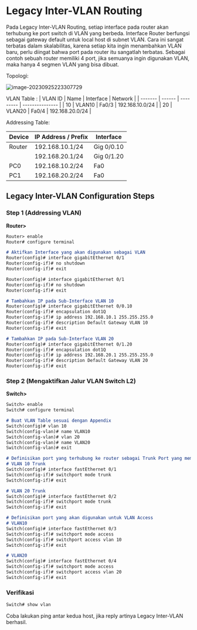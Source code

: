 # Legacy Inter-VLAN Routing

Pada Legacy Inter-VLAN Routing, setiap interface pada router akan terhubung ke port switch di VLAN yang berbeda. Interface Router berfungsi sebagai gateway default untuk local host di subnet VLAN. Cara ini sangat terbatas dalam skalabilitas, karena setiap kita ingin menambahkan VLAN baru, perlu diingat bahwa port pada router itu sangatlah terbatas. Sebagai contoh sebuah router memiliki 4 port, jika semuanya ingin digunakan VLAN, maka hanya 4 segmen VLAN yang bisa dibuat.

Topologi:

![image-20230925223307729](https://github.com/diotriandika/learn-networking/assets/109568349/93695964-95c3-4765-943a-decca86c2147)

VLAN Table :
| VLAN ID | Name   | Interface | Network         |
| ------- | ------ | --------- | --------------- |
| 10      | VLAN10 | Fa0/3     | 192.168.10.0/24 |
| 20      | VLAN20 | Fa0/4     | 192.168.20.0/24 |

Addressing Table:

| Device | IP Address / Prefix | Interface  |
| ------ | ------------------- | ---------- |
| Router | 192.168.10.1/24     | Gig 0/0.10 |
|        | 192.168.20.1/24     | Gig 0/1.20 |
| PC0    | 192.168.10.2/24     | Fa0        |
| PC1    | 192.168.20.2/24     | Fa0        |

## Legacy Inter-VLAN Configuration Steps

### Step 1 (Addressing VLAN)

**Router>**

```markdown
Router> enable
Router# configure terminal

# Aktifkan Interface yang akan digunakan sebagai VLAN
Router(config)# interface gigabitEthernet 0/1
Router(config-if)# no shutdown
Router(config-if)# exit

Router(config)# interface gigabitEthernet 0/1
Router(config-if)# no shutdown
Router(config-if)# exit

# Tambahkan IP pada Sub-Interface VLAN 10
Router(config)# interface gigabitEthernet 0/0.10
Router(config-if)# encapsulation dot1Q
Router(config-if)# ip address 192.168.10.1 255.255.255.0
Router(config-if)# description Default Gateway VLAN 10
Router(config-if)# exit

# Tambahkan IP pada Sub-Interface VLAN 20
Router(config)# interface gigabitEthernet 0/1.20
Router(config-if)# encapsulation dot1Q
Router(config-if)# ip address 192.168.20.1 255.255.255.0
Router(config-if)# description Default Gateway VLAN 20
Router(config-if)# exit
```

### Step 2 (Mengaktifkan Jalur VLAN Switch L2)

**Switch>**

```markdown
Switch> enable
Switch# configure terminal

# Buat VLAN Table sesuai dengan Appendix
Switch(config)# vlan 10
Switch(config-vlan)# name VLAN10
Switch(config-vlan)# vlan 20
Switch(config-vlan)# name VLAN20
Switch(config-vlan)# exit

# Definisikan port yang terhubung ke router sebagai Trunk Port yang membawa semua informasi VLAN
# VLAN 10 Trunk
Switch(config)# interface fastEthernet 0/1
Switch(config-if)# switchport mode trunk
Switch(config-if)# exit

# VLAN 20 Trunk
Switch(config)# interface fastEthernet 0/2
Switch(config-if)# switchport mode trunk
Switch(config-if)# exit

# Definisikan port yang akan digunakan untuk VLAN Access
# VLAN10
Switch(config)# interface fastEthernet 0/3
Switch(config-if)# switchport mode access
Switch(config-if)# switchport access vlan 10
Switch(config-if)# exit

# VLAN20
Switch(config)# interface fastEthernet 0/4
Switch(config-if)# switchport mode access
Switch(config-if)# switchport access vlan 20
Switch(config-if)# exit
```

### Verifikasi

```markdown
Switch# show vlan
```

Coba lakukan ping antar kedua host, jika reply artinya Legacy Inter-VLAN berhasil.
